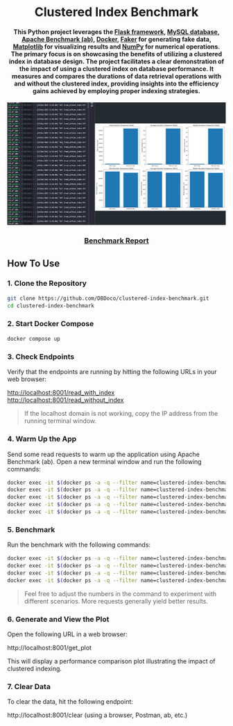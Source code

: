 
<h1 align="center">
  Clustered Index Benchmark
  <br>
</h1>

<h4 align="center">This Python project leverages the <a href="https://flask.palletsprojects.com/en/3.0.x/">Flask framework</a>, <a href="https://www.mysql.com/">MySQL database</a>, <a href="https://httpd.apache.org/docs/2.4/programs/ab.html">Apache Benchmark (ab)</a>, <a href="https://www.docker.com/">Docker</a>, <a href="https://faker.readthedocs.io/en/master/">Faker</a> for generating fake data, <a href="https://matplotlib.org/">Matplotlib</a> for visualizing results and <a href="https://numpy.org/">NumPy</a> for numerical operations. The primary focus is on showcasing the benefits of utilizing a clustered index in database design. The project facilitates a clear demonstration of the impact of using a clustered index on database performance. It measures and compares the durations of data retrieval operations with and without the clustered index, providing insights into the efficiency gains achieved by employing proper indexing strategies.</h4>

<p align="center">
    <img src="./screenshot.png?raw=true" alt="screenshot">
</p>

<div align="center">
  <h3>
    <a href="https://mega.nz/file/JAhRxDaT#yg3jk7tRb8r5Y74FuzMechGgCAaHEYb0NRyy0nfbt8I">
      Benchmark Report
    </a>
</h3>
</div>


## How To Use

### 1. Clone the Repository

```bash
git clone https://github.com/DBDoco/clustered-index-benchmark.git
cd clustered-index-benchmark
```
### 2. Start Docker Compose

```bash
docker compose up
```

### 3. Check Endpoints
Verify that the endpoints are running by hitting the following URLs in your web browser:

<http://localhost:8001/read_with_index> <br>
<http://localhost:8001/read_without_index>

> If the localhost domain is not working, copy the IP address from the running terminal window.

### 4. Warm Up the App
Send some read requests to warm up the application using Apache Benchmark (ab). Open a new terminal window and run the following commands:

```bash
docker exec -it $(docker ps -a -q --filter name=clustered-index-benchmark-web-server) ab -n 250 -c 15 http://localhost:8001/write_with_index
docker exec -it $(docker ps -a -q --filter name=clustered-index-benchmark-web-server) ab -n 250 -c 15 http://localhost:8001/write_without_index
docker exec -it $(docker ps -a -q --filter name=clustered-index-benchmark-web-server) ab -n 500 -c 15 http://localhost:8001/read_with_index
docker exec -it $(docker ps -a -q --filter name=clustered-index-benchmark-web-server) ab -n 500 -c 15 http://localhost:8001/read_without_index
docker exec -it $(docker ps -a -q --filter name=clustered-index-benchmark-web-server) ab -n 1 -c 1 http://localhost:8001/clear
```

### 5. Benchmark
Run the benchmark with the following commands:

```bash
docker exec -it $(docker ps -a -q --filter name=clustered-index-benchmark-web-server) ab -n 1000 -c 25 http://localhost:8001/write_with_index
docker exec -it $(docker ps -a -q --filter name=clustered-index-benchmark-web-server) ab -n 1000 -c 25 http://localhost:8001/write_without_index
docker exec -it $(docker ps -a -q --filter name=clustered-index-benchmark-web-server) ab -n 2000 -c 25 http://localhost:8001/read_with_index
docker exec -it $(docker ps -a -q --filter name=clustered-index-benchmark-web-server) ab -n 2000 -c 25 http://localhost:8001/read_without_index
```
> Feel free to adjust the numbers in the command to experiment with different scenarios. More requests generally yield better results.

### 6. Generate and View the Plot
Open the following URL in a web browser:

http://localhost:8001/get_plot

This will display a performance comparison plot illustrating the impact of clustered indexing.

### 7. Clear Data
To clear the data, hit the following endpoint:

http://localhost:8001/clear (using a browser, Postman, ab, etc.)
